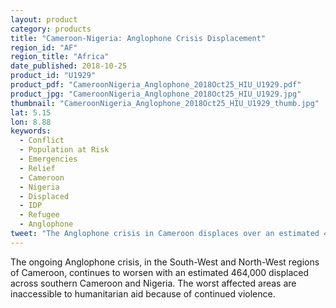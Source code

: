 ```yaml
---
layout: product
category: products
title: "Cameroon-Nigeria: Anglophone Crisis Displacement"
region_id: "AF"
region_title: "Africa" 
date_published: 2018-10-25
product_id: "U1929"
product_pdf: "CameroonNigeria_Anglophone_2018Oct25_HIU_U1929.pdf"
product_jpg: "CameroonNigeria_Anglophone_2018Oct25_HIU_U1929.jpg"
thumbnail: "CameroonNigeria_Anglophone_2018Oct25_HIU_U1929_thumb.jpg"
lat: 5.15
lon: 8.88
keywords:
  - Conflict
  - Population at Risk
  - Emergencies
  - Relief
  - Cameroon 
  - Nigeria
  - Displaced
  - IDP
  - Refugee
  - Anglophone
tweet: "The Anglophone crisis in Cameroon displaces over an estimated 463,000 people and aid access is restricted"
---
```

The ongoing Anglophone crisis, in the South-West and North-West regions of Cameroon, continues to worsen with an estimated 464,000 displaced across southern Cameroon and Nigeria.  The worst affected areas are inaccessible to humanitarian aid because of continued violence.
